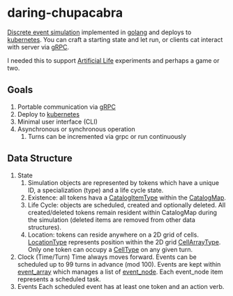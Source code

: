 # daring-chupacabra
[Discrete event simulation](https://en.wikipedia.org/wiki/Discrete-event_simulation) implemented in [golang](https://go.dev/) and deploys to [kubernetes](https://kubernetes.io/).  You can craft a starting state and let run, or clients cat interact with server via [gRPC](https://en.wikipedia.org/wiki/GRPC).

I needed this to support [Artificial Life](https://en.wikipedia.org/wiki/Artificial_life) experiments and perhaps a game or two.

## Goals
1. Portable communication via [gRPC](https://en.wikipedia.org/wiki/GRPC)
1. Deploy to [kubernetes](https://kubernetes.io/)
1. Minimal user interface (CLI)
1. Asynchronous or synchronous operation
    1. Turns can be incremented via grpc or run continuously

## Data Structure
1. State
    1. Simulation objects are represented by tokens which have a unique ID, a specialization (type) and a life cycle state.
    1. Existence: all tokens hava a [CatalogItemType](https://github.com/guycole/daring-chupacabra/blob/main/server/catalog.go) within the [CatalogMap](https://github.com/guycole/daring-chupacabra/blob/main/server/catalog.go).  
    1. Life Cycle: objects are scheduled, created and optionally deleted.  All created/deleted tokens remain resident within CatalogMap during the simulation (deleted items are removed from other data structures).  
    1. Location: tokens can reside anywhere on a 2D grid of cells.  [LocationType](https://github.com/guycole/daring-chupacabra/blob/main/server/location.go) represents position within the 2D grid [CellArrayType](https://github.com/guycole/daring-chupacabra/blob/main/server/cell_array.go).  Only one token can occupy a [CellType](https://github.com/guycole/daring-chupacabra/blob/main/server/cell.go) on any given turn.  
1. Clock (Time/Turn)
    Time always moves forward.  Events can be scheduled up to 99 turns in advance (mod 100).  Events are kept within [event_array](https://github.com/guycole/daring-chupacabra/blob/main/server/event_array.go) which manages a list of [event_node](https://github.com/guycole/daring-chupacabra/blob/main/server/event_node.go).  Each event_node item represents a scheduled task.
1. Events
    Each scheduled event has at least one token and an action verb.  